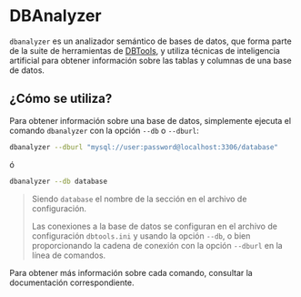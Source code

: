 # DBAnalyzer

`dbanalyzer` es un analizador semántico de bases de datos, que forma parte de la suite de herramientas de [DBTools](../..), y utiliza técnicas de inteligencia artificial para obtener información sobre las tablas y columnas de una base de datos.

## ¿Cómo se utiliza?

Para obtener información sobre una base de datos, simplemente ejecuta el comando `dbanalyzer` con la opción `--db` o `--dburl`:

```bash
dbanalyzer --dburl "mysql://user:password@localhost:3306/database"
```

ó

```bash
dbanalyzer --db database
```

> Siendo `database` el nombre de la sección en el archivo de configuración.
>
> Las conexiones a la base de datos se configuran en el archivo de configuración `dbtools.ini` y usando la opción `--db`, o bien proporcionando la cadena de conexión con la opción `--dburl` en la línea de comandos.

Para obtener más información sobre cada comando, consultar la documentación correspondiente.

